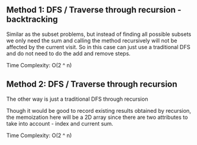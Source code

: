## Method 1: DFS / Traverse through recursion - backtracking

Similar as the subset problems, but instead of finding all possible subsets we only need the sum and calling the method recursively will not be affected by the current visit. So in this case can just use a traditional DFS and do not need to do the add and remove steps.

Time Complexity: O(2 ^ n) 

## Method 2: DFS / Traverse through recursion

The other way is just a traditional DFS through recursion

Though it would be good to record existing results obtained by recursion, the memoization here will be a 2D array since there are two attributes to take into account - index and current sum. 

Time Complexity: O(2 ^ n) 
